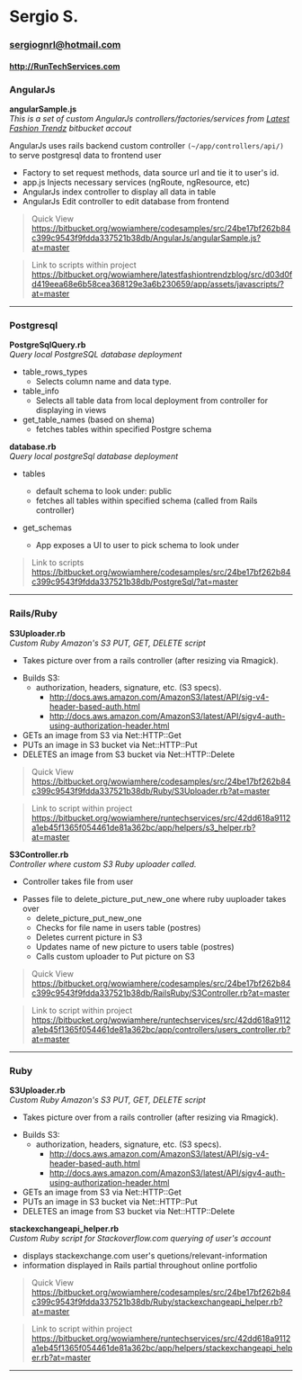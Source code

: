 # Sergio S.  
### sergiognrl@hotmail.com  
#### http://RunTechServices.com  

### AngularJs

**angularSample.js**  
*This is a set of custom AngularJs controllers/factories/services from [Latest Fashion Trendz](https://bitbucket.org/wowiamhere/latestfashiontrendzblog) bitbucket accout*

AngularJs uses rails backend custom controller `(~/app/controllers/api/)` to serve postgresql data to frontend user

- Factory to set request methods, data source url and tie it to user's id.
- app.js Injects necessary services (ngRoute, ngResource, etc)
- AngularJs index controller to display all data in table
- AngularJs Edit controller to edit database from frontend  

> Quick View   
> https://bitbucket.org/wowiamhere/codesamples/src/24be17bf262b84c399c9543f9fdda337521b38db/AngularJs/angularSample.js?at=master  

> Link to scripts within project  
> https://bitbucket.org/wowiamhere/latestfashiontrendzblog/src/d03d0fd419eea68e6b58cea368129e3a6b230659/app/assets/javascripts/?at=master

-------------------------

### Postgresql

**PostgreSqlQuery.rb**  
*Query local PostgreSQL database deployment*

- table_rows_types
	- Selects column name and data type.
- table_info
	- Selects all table data from local deployment from controller for displaying in views
- get_table_names (based on shema)
	- fetches tables within specified Postgre schema

**database.rb**  
*Query local postgreSql database deployment*

- tables
	- default schema to look under: public
	- fetches all tables within specified schema (called from Rails controller)

- get_schemas
	- App exposes a UI to user to pick schema to look under

> Link to scripts  
> https://bitbucket.org/wowiamhere/codesamples/src/24be17bf262b84c399c9543f9fdda337521b38db/PostgreSql/?at=master  

------------------------  

### Rails/Ruby

**S3Uploader.rb**  
*Custom Ruby Amazon's S3 PUT, GET, DELETE script*

* Takes picture over from a rails controller (after resizing via Rmagick).
- Builds S3:
	- authorization, headers, signature, etc. (S3 specs).
		- http://docs.aws.amazon.com/AmazonS3/latest/API/sig-v4-header-based-auth.html
		- http://docs.aws.amazon.com/AmazonS3/latest/API/sigv4-auth-using-authorization-header.html
- GETs an image from S3 via Net::HTTP::Get
- PUTs an image in S3 bucket via Net::HTTP::Put
- DELETES an image from S3 bucket via Net::HTTP::Delete  

> Quick View  
> https://bitbucket.org/wowiamhere/codesamples/src/24be17bf262b84c399c9543f9fdda337521b38db/Ruby/S3Uploader.rb?at=master  

> Link to script within project  
> https://bitbucket.org/wowiamhere/runtechservices/src/42dd618a9112a1eb45f1365f054461de81a362bc/app/helpers/s3_helper.rb?at=master

**S3Controller.rb**  
*Controller where custom S3 Ruby uploader called.*

* Controller takes file from user
- Passes file to delete_picture_put_new_one where ruby uuploader takes over
	* delete_picture_put_new_one
	+ Checks for file name in users table (postres)
	- Deletes current picture in S3
	* Updates name of new picture to users table (postres)
	+ Calls custom uploader to Put picture on S3  

> Quick View  
> https://bitbucket.org/wowiamhere/codesamples/src/24be17bf262b84c399c9543f9fdda337521b38db/RailsRuby/S3Controller.rb?at=master  	

> Link to script within project  
> https://bitbucket.org/wowiamhere/runtechservices/src/42dd618a9112a1eb45f1365f054461de81a362bc/app/controllers/users_controller.rb?at=master

------------------------

### Ruby

**S3Uploader.rb**  
*Custom Ruby Amazon's S3 PUT, GET, DELETE script*

* Takes picture over from a rails controller (after resizing via Rmagick).
- Builds S3:
	- authorization, headers, signature, etc. (S3 specs).
		- http://docs.aws.amazon.com/AmazonS3/latest/API/sig-v4-header-based-auth.html
		- http://docs.aws.amazon.com/AmazonS3/latest/API/sigv4-auth-using-authorization-header.html
- GETs an image from S3 via Net::HTTP::Get
- PUTs an image in S3 bucket via Net::HTTP::Put
- DELETES an image from S3 bucket via Net::HTTP::Delete  

**stackexchangeapi_helper.rb**  
*Custom Ruby script for Stackoverflow.com querying of user's account*

* displays stackexchange.com user's quetions/relevant-information
* information displayed in Rails partial throughout online portfolio  

> Quick View  
> https://bitbucket.org/wowiamhere/codesamples/src/24be17bf262b84c399c9543f9fdda337521b38db/Ruby/stackexchangeapi_helper.rb?at=master  

> Link to script within project  
> https://bitbucket.org/wowiamhere/runtechservices/src/42dd618a9112a1eb45f1365f054461de81a362bc/app/helpers/stackexchangeapi_helper.rb?at=master  

------------------------


